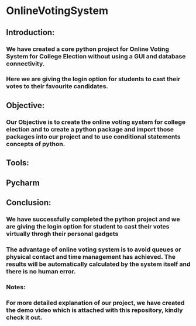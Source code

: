 # OnlineVotingSystem

## Introduction:
### We have created a core python project for Online Voting System for College Election without using a GUI and database connectivity.

### Here we are giving the login option for students to cast their votes to their favourite candidates.

## Objective:
### Our Objective is to create the online voting system for college election and to create a python package and import those packages into our project and to use conditional statements concepts of python.

## Tools:
## Pycharm

## Conclusion:
### We have successfully completed the python project and we are giving the login option for student to cast their votes virtually throgh their personal gadgets
### The advantage of online voting system is to avoid queues or physical contact and time management has achieved. The results will be automatically calculated by the system itself and there is no human error.
### Notes:
### For more detailed explanation of our project, we have created the demo video which is attached with this repository, kindly check it out.
